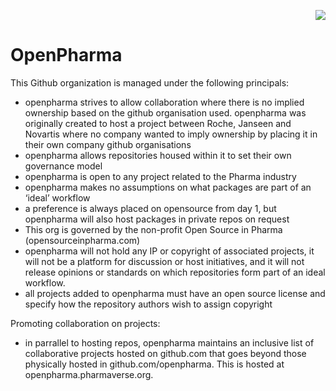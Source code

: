 

<p align="right">
  <img src="https://openpharma.s3.us-east-2.amazonaws.com/streamlit_img/logo.png" />
</p>

# OpenPharma 

This Github organization is managed under the following principals:

- openpharma strives to allow collaboration where there is no implied ownership based on the github organisation used. openpharma was originally created to host a project between Roche, Janseen and Novartis where no company wanted to imply ownership by placing it in their own company github organisations
- openpharma allows repositories housed within it to set their own governance model
- openpharma is open to any project related to the Pharma industry
- openpharma makes no assumptions on what packages are part of an ‘ideal’ workflow
- a preference is always placed on opensource from day 1, but openpharma will also host packages in private repos on request
- This org is governed by the non-profit Open Source in Pharma (opensourceinpharma.com)
- openpharma will not hold any IP or copyright of associated projects, it will not be a platform for discussion or host initiatives, and it will not release opinions or standards on which repositories form part of an ideal workflow.
- all projects added to openpharma must have an open source license and specify how the repository authors wish to assign copyright

Promoting collaboration on projects:

- in parrallel to hosting repos, openpharma maintains an inclusive list of collaborative projects hosted on github.com that goes beyond those physically hosted in github.com/openpharma. This is hosted at openpharma.pharmaverse.org.
